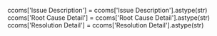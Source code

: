 ccoms['Issue Description'] = ccoms['Issue Description'].astype(str)
ccoms['Root Cause Detail'] = ccoms['Root Cause Detail'].astype(str)
ccoms['Resolution Detail'] = ccoms['Resolution Detail'].astype(str)
